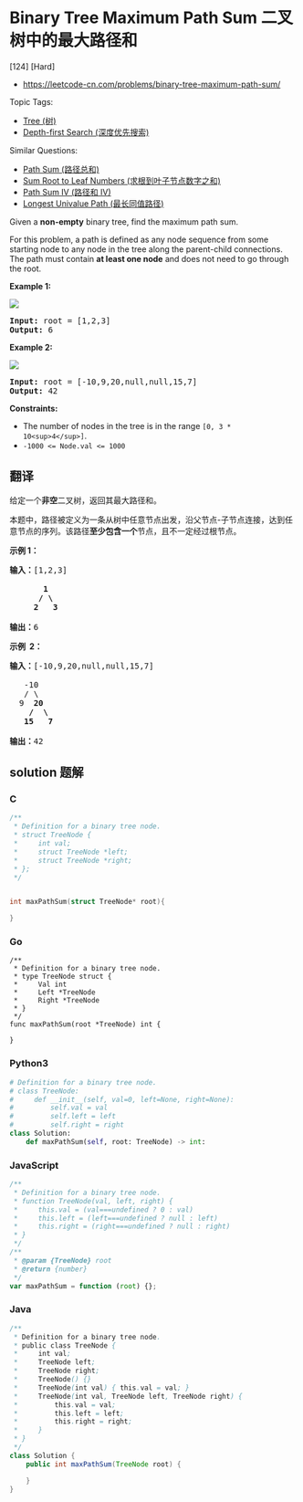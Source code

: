 # Binary Tree Maximum Path Sum 二叉树中的最大路径和

[124] [Hard]

- https://leetcode-cn.com/problems/binary-tree-maximum-path-sum/

Topic Tags:

- [Tree (树)](https://leetcode-cn.com/tag/tree/)
- [Depth-first Search (深度优先搜索)](https://leetcode-cn.com/tag/depth-first-search/)

Similar Questions:

- [Path Sum (路径总和)](https://leetcode-cn.com/problems/path-sum/)
- [Sum Root to Leaf Numbers (求根到叶子节点数字之和)](https://leetcode-cn.com/problems/sum-root-to-leaf-numbers/)
- [Path Sum IV (路径和 IV)](https://leetcode-cn.com/problems/path-sum-iv/)
- [Longest Univalue Path (最长同值路径)](https://leetcode-cn.com/problems/longest-univalue-path/)

Given a **non-empty** binary tree, find the maximum path sum.

For this problem, a path is defined as any node sequence from some starting node to any node in the tree along the parent-child connections. The path must contain **at least one node** and does not need to go through the root.

**Example 1:**

![](https://assets.leetcode.com/uploads/2020/10/13/exx1.jpg)

<pre><strong>Input:</strong> root = [1,2,3]
<strong>Output:</strong> 6
</pre>

**Example 2:**

![](https://assets.leetcode.com/uploads/2020/10/13/exx2.jpg)

<pre><strong>Input:</strong> root = [-10,9,20,null,null,15,7]
<strong>Output:</strong> 42
</pre>

**Constraints:**

- The number of nodes in the tree is in the range `[0, 3 * 10<sup>4</sup>]`.
- `-1000 <= Node.val <= 1000`

## 翻译

给定一个**非空**二叉树，返回其最大路径和。

本题中，路径被定义为一条从树中任意节点出发，沿父节点-子节点连接，达到任意节点的序列。该路径**至少包含一个**节点，且不一定经过根节点。

**示例 1：**

<pre><strong>输入：</strong>[1,2,3]

       <strong>1</strong>
      <strong>/ \</strong>
     <strong>2</strong>   <strong>3</strong>

<strong>输出：</strong>6
</pre>

**示例  2：**

<pre><strong>输入：</strong>[-10,9,20,null,null,15,7]

&nbsp;  -10
&nbsp; &nbsp;/ \
&nbsp; 9 &nbsp;<strong>20</strong>
&nbsp; &nbsp; <strong>/ &nbsp;\</strong>
&nbsp; &nbsp;<strong>15 &nbsp; 7</strong>

<strong>输出：</strong>42</pre>

## solution 题解

### C

```c
/**
 * Definition for a binary tree node.
 * struct TreeNode {
 *     int val;
 *     struct TreeNode *left;
 *     struct TreeNode *right;
 * };
 */


int maxPathSum(struct TreeNode* root){

}
```

### Go

```golang
/**
 * Definition for a binary tree node.
 * type TreeNode struct {
 *     Val int
 *     Left *TreeNode
 *     Right *TreeNode
 * }
 */
func maxPathSum(root *TreeNode) int {

}
```

### Python3

```python
# Definition for a binary tree node.
# class TreeNode:
#     def __init__(self, val=0, left=None, right=None):
#         self.val = val
#         self.left = left
#         self.right = right
class Solution:
    def maxPathSum(self, root: TreeNode) -> int:
```

### JavaScript

```javascript
/**
 * Definition for a binary tree node.
 * function TreeNode(val, left, right) {
 *     this.val = (val===undefined ? 0 : val)
 *     this.left = (left===undefined ? null : left)
 *     this.right = (right===undefined ? null : right)
 * }
 */
/**
 * @param {TreeNode} root
 * @return {number}
 */
var maxPathSum = function (root) {};
```

### Java

```java
/**
 * Definition for a binary tree node.
 * public class TreeNode {
 *     int val;
 *     TreeNode left;
 *     TreeNode right;
 *     TreeNode() {}
 *     TreeNode(int val) { this.val = val; }
 *     TreeNode(int val, TreeNode left, TreeNode right) {
 *         this.val = val;
 *         this.left = left;
 *         this.right = right;
 *     }
 * }
 */
class Solution {
    public int maxPathSum(TreeNode root) {

    }
}
```
